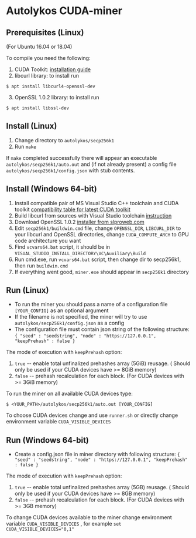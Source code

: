# Autolykos CUDA-miner

## Prerequisites (Linux)
(For Ubuntu 16.04 or 18.04)

To compile you need the following:

1. CUDA Toolkit: [installation guide](https://docs.nvidia.com/cuda/cuda-installation-guide-linux/index.html)
2. libcurl library: to install run
```
$ apt install libcurl4-openssl-dev
```
3. OpenSSL 1.0.2 library: to install run
```
$ apt install libssl-dev
```

## Install (Linux)

1. Change directory to `autolykos/secp256k1`
2. Run `make`

If `make` completed successfully there will appear an executable
`autolykos/secp256k1/auto.out` and (if not already present)
a config file `autolykos/secp256k1/config.json` with stub contents.

## Install (Windows 64-bit)

1. Install compatible pair of MS Visual Studio C++ toolchain and CUDA toolkit [compatibility table for latest CUDA toolkit](https://docs.nvidia.com/cuda/cuda-installation-guide-microsoft-windows/)
2. Build libcurl from sources with Visual Studio toolchain [instruction](https://medium.com/@chuy.max/compile-libcurl-on-windows-with-visual-studio-2017-x64-and-ssl-winssl-cff41ac7971d)
3. Download OpenSSL 1.0.2 [installer from slproweb.com](https://slproweb.com/download/Win64OpenSSL-1_0_2r.exe)
4. Edit `secp256k1/buildwin.cmd` file, change `OPENSSL_DIR`, `LIBCURL_DIR` to your libcurl and OpenSSL directories, change `CUDA_COMPUTE_ARCH` to GPU code architecture you want
5. Find `vcvars64.bat` script, it should be in `VISUAL_STUDIO_INSTALL_DIRECTORY\VC\Auxiliary\Build`
6. Run cmd.exe, run `vcvars64.bat` script, then change dir to secp256k1, then run `buildwin.cmd`
7. If everything went good, `miner.exe` should appear in `secp256k1` directory 

## Run (Linux)

- To run the miner you should pass a name of a configuration file `[YOUR_CONFIG]` as an optional argument
- If the filename is not specified, the miner will try to use `autolykos/secp256k1/config.json` as a config
- The configuration file must contain json string of the following structure:  
`{ "seed" : "seedstring", "node" : "https://127.0.0.1", "keepPrehash" : false }`

The mode of execution with `keepPrehash` option:
1. `true` -- enable total unfinalized prehashes array (5GiB) reusage. ( Should only be used if your CUDA devices have >= 8GiB memory)
2. `false` -- prehash recalculation for each block. (For CUDA devices with >= 3GiB memory)

To run the miner on all available CUDA devices type:
```
$ <YOUR_PATH>/autolykos/secp256k1/auto.out [YOUR_CONFIG]
```

To choose CUDA devices change and use `runner.sh` or directly change environment variable `CUDA_VISIBLE_DEVICES`

## Run (Windows 64-bit)

- Create a config.json file in miner directory with following structure:
`{ "seed" : "seedstring", "node" : "https://127.0.0.1", "keepPrehash" : false }`

The mode of execution with `keepPrehash` option:
1. `true` -- enable total unfinalized prehashes array (5GB) reusage. ( Should only be used if your CUDA devices have >= 8GB memory)
2. `false` -- prehash recalculation for each block. (For CUDA devices with >= 3GB memory)

To change CUDA devices available to the miner change environment variable `CUDA_VISIBLE_DEVICES` , for example ` set CUDA_VISIBLE_DEVICES="0,1" `

